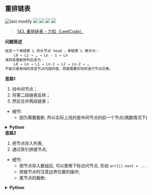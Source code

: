 ## 重排链表
<!--START_SECTION:badge-->

![last modify](https://img.shields.io/static/v1?label=last%20modify&message=2022-10-26%2012%3A48%3A18&color=yellowgreen&style=flat-square)
[![](https://img.shields.io/static/v1?label=&message=%E4%B8%AD%E7%AD%89&color=yellow&style=flat-square)](../../../README.md#中等)
[![](https://img.shields.io/static/v1?label=&message=LeetCode&color=green&style=flat-square)](../../../README.md#leetcode)
[![](https://img.shields.io/static/v1?label=&message=%E9%93%BE%E8%A1%A8&color=blue&style=flat-square)](../../../README.md#链表)
[![](https://img.shields.io/static/v1?label=&message=%E7%83%AD%E9%97%A8%26%E7%BB%8F%E5%85%B8%26%E6%98%93%E9%94%99&color=blue&style=flat-square)](../../../README.md#热门经典易错)

<!--END_SECTION:badge-->
<!--info
tags: [链表, 热门]
source: LeetCode
level: 中等
number: '0143'
name: 重排链表
companies: [字节, 度小满, 拼多多]
-->

> [143. 重排链表 - 力扣（LeetCode）](https://leetcode.cn/problems/reorder-list/)

<summary><b>问题简述</b></summary>

```txt
给定一个单链表 L 的头节点 head ，单链表 L 表示为：
    L0 → L1 → … → Ln - 1 → Ln
请将其重新排列后变为：
    L0 → Ln → L1 → Ln-1 → L2 → Ln-2 → …
不能只是单纯的改变节点内部的值，而是需要实际的进行节点交换。
```

<!-- 
<details><summary><b>详细描述</b></summary>

```txt
```

</details>
-->

<!-- <div align="center"><img src="../../../_assets/xxx.png" height="300" /></div> -->

<summary><b>思路1</b></summary>

1. 找中间节点；
2. 将第二段链表反转；
3. 然后合并两段链表；
- 细节:
    - 因为需要截断, 所以实际上找的是中间节点的前一个节点(偶数情况下)

<details><summary><b>Python</b></summary>

```python
# Definition for singly-linked list.
# class ListNode:
#     def __init__(self, val=0, next=None):
#         self.val = val
#         self.next = next
class Solution:
    def reorderList(self, head: Optional[ListNode]) -> None:
        """
        Do not return anything, modify head in-place instead.
        """

        def reverse(h):
            pre, cur = None, h
            while cur:
                nxt = cur.next
                cur.next = pre
                pre = cur
                cur = nxt
            return pre
        
        def get_mid(h):
            slow, fast = h, h.next  # 找中间节点的前一个节点
            while fast and fast.next:
                slow = slow.next
                fast = fast.next.next
            return slow
        
        mid = get_mid(head)
        tmp = mid.next
        mid.next = None  # 截断
        mid = reverse(tmp)

        l, r = head, mid
        while r:  # len(l) >= len(r)
            l_nxt, r_nxt = l.next, r.next
            l.next, r.next = r, l_nxt  # 关键步骤: 将 r 接入 l
            l, r = l_nxt, r_nxt
```

</details>


<summary><b>思路2</b></summary>

1. 把节点存入列表;
2. 通过索引拼接节点;
- 细节:
    - 把节点存入数组后, 可以使用下标访问节点, 形如 `arr[i].next = ...`
    - 拼接节点时注意边界位置的操作;
    - 尾节点的截断;

<details><summary><b>Python</b></summary>

```python
# Definition for singly-linked list.
# class ListNode:
#     def __init__(self, val=0, next=None):
#         self.val = val
#         self.next = next
class Solution:
    def reorderList(self, head: Optional[ListNode]) -> None:
        """
        Do not return anything, modify head in-place instead.
        """
        tmp = []
        cur = head
        while cur:
            tmp.append(cur)
            cur = cur.next
        
        l, r = 0, len(tmp) - 1
        while l < r:  # 退出循环时 l == r
            tmp[l].next = tmp[r]
            l += 1
            if l == r: break  # 易错点
            tmp[r].next = tmp[l]
            r -= 1

        # 退出循环时 l 刚好指在中间节点(奇数时), 或中间位置的下一个节点(偶数时)
        tmp[l].next = None  # 易错点
```

</details>
